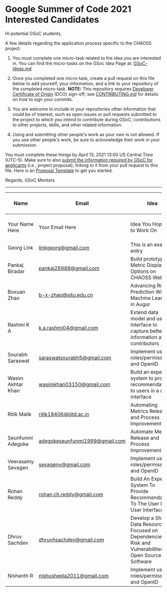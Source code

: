 # Google Summer of Code 2021 Interested Candidates

Hi potential GSoC students,

A few details regarding the application process specific to the CHAOSS project:

1) You must complete one micro-task related to the idea you are interested in. You can find the micro-tasks on the GSoc Idea Page at: [GSoC-Ideas.md](./GSoC-Ideas.md)

2) Once you completed one micro-task, create a pull request on this file below to add yourself, your information, and a link to your repository of the completed micro-task. **NOTE:** This repository requires [Developer Certificate of Origin](https://developercertificate.org/) (DCO) sign-off; see [CONTRIBUTING.md](https://github.com/chaoss/governance/blob/master/CONTRIBUTING.md#code-or-document-change-contributions-github-interface) for details on how to sign your commits.

3) You are welcome to include in your repositories other information that could be of interest, such as open issues or pull requests submitted to the project to which you intend to contribute during GSoC, contributions to other projects, skills, and other related information.

4) Using and submitting other people's work as your own is not allowed. If you use other people's work, be sure to acknowledge their work in your submission.

You must complete these things by April 13, 2021 13:00 US Central Time (UTC-5). Make sure to also [submit the information required by GSoC for applicants](https://summerofcode.withgoogle.com/) (i.e., project proposal), linking to it from your pull request to this file. Here is an [Proposal Template](https://docs.google.com/document/d/1YZez6_hgp2dBybEsMZoQ-ONB9IawK4_OPISLHe9Tjew/edit) to get you started.

Regards,
GSoC Mentors

------

| Name | Email | Idea | Micro-Task Repository | Project Proposal
| --- | --- | --- | --- | --- | 
| Your Name Here | Your Email Here |  Idea You Hoping to Work On | Link to your Mico-task Repo | Link to Your Proposal |
| Georg Link | linkgeorg@gmail.com | This is an example entry | [Micro-task](https://github.com/chaoss/governance/blob/master/GSoC-Ideas.md) | [Proposal Template](https://docs.google.com/document/d/1YZez6_hgp2dBybEsMZoQ-ONB9IawK4_OPISLHe9Tjew/edit) |
| Pankaj Biradar | pankaj28988@gmail.com | Build prototype Metric Display Options on CHAOSS Website | [Micro-task](https://github.com/pankaj892/CHAOSS-task) | [Proposal](https://docs.google.com/document/d/1RiErLUDrfcRfbdM5WOk5E72xpqwtGuWB8p-N8bZSZE8/edit?usp=sharing) |
| Boxuan Zhao | b-x-zhao@sjtu.edu.cn | Advancing Risk Prediction With Machine Learning in Augur | [Micro-task](https://github.com/BoxuanZhao/augur) | [Proposal](https://docs.google.com/document/d/1VJb2vbmq2CY1_PZbs91qT7mmAXF85440aM3ar9yL7I8/edit?usp=sharing) |
| Rashmi K A | k.a.rashmi04@gmail.com | Extend data model and user interface to capture better information about contributors | [Micro-task](https://github.com/Rashmi-K-A/chaoss-sortinghat) | [Proposal](https://docs.google.com/document/d/1oUd-G-N4VXh77FRI4PTSWJHoVxGt2WZDNu7JwuFMbW4/edit?usp=sharing) |
| Sourabh Saraswat | saraswatsourabh5@gmail.com | Implement user roles/permissions and OpenID | [Micro-task](https://github.com/SourabhSaraswat-191939/GSoC-chaoss-microtasks) | [Proposal](https://docs.google.com/document/d/1_4VhenTS9VmYEZVBLrG0O1WbQ1qW41NuTIKaifeQEUE/edit?usp=sharing) |
| Wasim Akhtar Khan | wasimkhan03150@gmail.com | Build an expert system to provide recommendations to users in a user interface | [Micro-task](https://github.com/WasimAkhtarKhan/Micro-Tasks-CHAOSS) | [Proposal](https://docs.google.com/document/d/1FfAN_z1lbiFupy8LfGVqJXhbOXwZW4K-0V1ZvyqLQvs/edit?usp=sharing) |
| Ritik Malik | ritik18406@iiitd.ac.in | Automating Metrics Release and Process Improvement | [Micro-task](https://github.com/ritik-malik/Microtasks) | [Proposal](https://docs.google.com/document/d/1bt-C_e10NB9wqYFVL3AgBwMN0JaelVHMznVBgFmoR-0/edit?usp=sharing) |
| Seunfunmi Adegoke | adegokeseunfunmi1999@gmail.com | Automate Metrics Release and Process Improvement | [Micro-task](https://github.com/seun-beta/Microtasks)  | [Proposal](https://docs.google.com/document/d/1RczgixFOY1V3KOHuLMyrm-e33ItnVZD6Cm26oI-muSs/edit?usp=sharing) |
| Veerasamy Sevagen | sevagenv@gmail.com | Implement user roles/permissions and OpenID | [Micro-task](https://github.com/VSevagen/chaoss-microtasks) | [Proposal](https://docs.google.com/document/d/12HH906PcyexTFovHYcpTXsoABf7ZCZMZWP94DMDAjAI/edit?usp=sharing) |
| Rohan Reddy | rohan.ch.reddy@gmail.com | Build An Expert System To Provide Recommendations To The User In A User Interface | [Microtasks](https://github.com/rohanreddych/chaoss-microtasks) | [Proposal](https://docs.google.com/document/d/1W9eW0Qd-QteZdWJlTTHEKAl5D8KVxoKPgME_RGdRFtE/edit?usp=sharing) |
| Dhruv Sachdev | dhruvhsachdev@gmail.com | Develop a Shared Data Resource Focused on Dependencies, Risk and Vulnerabilities in Open Source Software | [Micro-task](https://github.com/Dhruv-Sachdev1313/microtasks-chaoss-2021) | [Proposal](https://docs.google.com/document/d/1c1pNL9umsUlCO49zeUm6vT9zYvbtqTmbSZsVVEGFQ9Y/edit?usp=sharing) |
| Nishanth R | nishusheela2011@gmail.com | Implement user roles/permissions and OpenID | [Micro-tasks](https://github.com/AllMight2099/grimoirelab-microtasks) | [Proposal](https://docs.google.com/document/d/1ay7jieasAumB3ymYYNU47rP9yQSfAW6zhdcKv4XuleI/edit#) |

